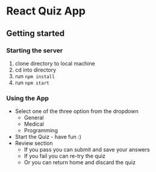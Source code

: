 # React Quiz App

## Getting started

### Starting the server

1. clone directory to local machine
2. cd into directory
3. run `npm install`
4. run `npm start`

### Using the App

* Select one of the three option from the dropdown
    - General
    - Medical
    - Programming
* Start the Quiz - have fun :)
* Review section
    - If you pass you can submit and save your answers
    - If you fail you can re-try the quiz
    - Or you can return home and discard the quiz
